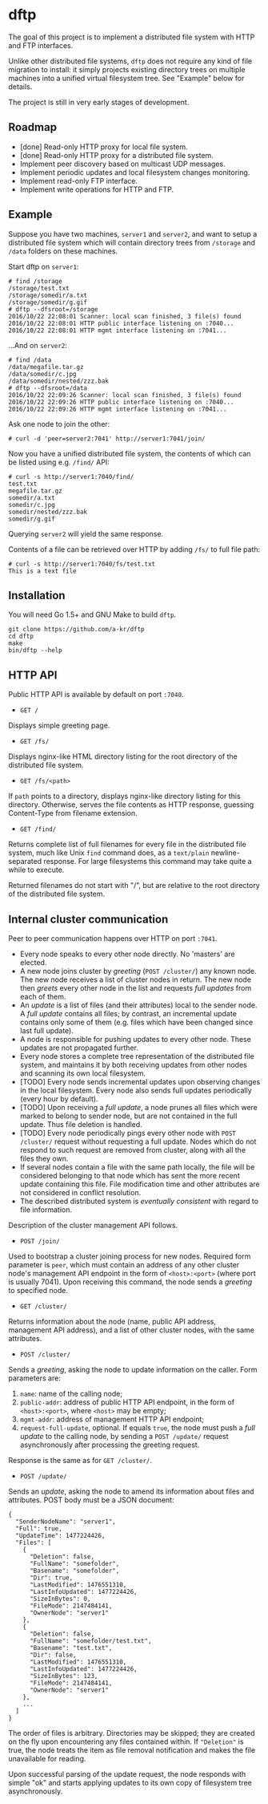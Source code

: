 # dftp
The goal of this project is to implement a distributed file system with HTTP and FTP interfaces.

Unlike other distributed file systems, `dftp` does not require any kind of file migration to install: it simply projects existing
directory trees on multiple machines into a unified virtual filesystem tree. See "Example" below for details.

The project is still in very early stages of development.

## Roadmap

* [done] Read-only HTTP proxy for local file system.
* [done] Read-only HTTP proxy for a distributed file system.
* Implement peer discovery based on multicast UDP messages.
* Implement periodic updates and local filesystem changes monitoring.
* Implement read-only FTP interface.
* Implement write operations for HTTP and FTP.

## Example

Suppose you have two machines, `server1` and `server2`, and want to setup a distributed file system
which will contain directory trees from `/storage` and `/data` folders on these machines.

Start dftp on `server1`:

```
# find /storage
/storage/test.txt
/storage/somedir/a.txt
/storage/somedir/g.gif
# dftp --dfsroot=/storage
2016/10/22 22:08:01 Scanner: local scan finished, 3 file(s) found
2016/10/22 22:08:01 HTTP public interface listening on :7040...
2016/10/22 22:08:01 HTTP mgmt interface listening on :7041...
```
...And on `server2`:
```
# find /data
/data/megafile.tar.gz
/data/somedir/c.jpg
/data/somedir/nested/zzz.bak
# dftp --dfsroot=/data
2016/10/22 22:09:26 Scanner: local scan finished, 3 file(s) found
2016/10/22 22:09:26 HTTP public interface listening on :7040...
2016/10/22 22:09:26 HTTP mgmt interface listening on :7041...
```

Ask one node to join the other:
```
# curl -d 'peer=server2:7041' http://server1:7041/join/
```

Now you have a unified distributed file system, the contents of which can be listed using e.g. `/find/` API:
  
```
# curl -s http://server1:7040/find/
test.txt
megafile.tar.gz
somedir/a.txt
somedir/c.jpg
somedir/nested/zzz.bak
somedir/g.gif
```

Querying `server2` will yield the same response.

Contents of a file can be retrieved over HTTP by adding `/fs/` to full file path:

```
# curl -s http://server1:7040/fs/test.txt
This is a text file
```

## Installation

You will need Go 1.5+ and GNU Make to build `dftp`.

```
git clone https://github.com/a-kr/dftp
cd dftp
make
bin/dftp --help
```

## HTTP API

Public HTTP API is available by default on port `:7040`.

* `GET /`

Displays simple greeting page.

* `GET /fs/`

Displays nginx-like HTML directory listing for the root directory of the distributed file system.

* `GET /fs/<path>`

If `path` points to a directory, displays nginx-like directory listing for this directory.
Otherwise, serves the file contents as HTTP response, guessing Content-Type from filename extension.

* `GET /find/`

Returns complete list of full filenames for every file in the distributed file system, much like Unix `find` command does,
as a `text/plain` newline-separated response. For large filesystems this command may take quite a while to execute.

Returned filenames do not start with "/", but are relative to the root directory of the distributed file system.


## Internal cluster communication

Peer to peer communication happens over HTTP on port `:7041`.

* Every node speaks to every other node directly. No 'masters' are elected.
* A new node joins cluster by _greeting_ (`POST /cluster/`) any known node. The new node receives a list of cluster nodes in return. The new node then _greets_ every other node in the list and requests _full updates_ from each of them.
* An _update_ is a list of files (and their attributes) local to the sender node. A _full update_ contains all files; by contrast, an incremental update contains only some of them (e.g. files which have been changed since last full update).
* A node is responsible for pushing updates to every other node. These updates are not propagated further.
* Every node stores a complete tree representation of the distributed file system, and maintains it by both receiving updates from other nodes and scanning its own local filesystem.
* [TODO] Every node sends incremental updates upon observing changes in the local filesystem. Every node also sends full updates periodically (every hour by default).
* [TODO] Upon receiving a _full update_, a node prunes all files which were marked to belong to sender node, but are not contained in the full update. Thus file deletion is handled.
* [TODO] Every node periodically pings every other node with `POST /cluster/` request without requesting a full update. Nodes which do not respond to such request are removed from cluster, along with all the files they own.
* If several nodes contain a file with the same path locally, the file will be considered belonging to that node which has sent the more recent update containing this file. File modification time and other attributes are not considered in conflict resolution.
* The described distributed system is _eventually consistent_ with regard to file information.

Description of the cluster management API follows.

* `POST /join/`

Used to bootstrap a cluster joining process for new nodes. Required form parameter is `peer`, which must contain an address of any other cluster node's management API endpoint in the form of `<host>:<port>` (where port is usually 7041). Upon receiving this command, the node sends a _greeting_ to specified node.

* `GET /cluster/`

Returns information about the node (name, public API address, management API address), and a list of other cluster nodes, with the same attributes.

* `POST /cluster/`

Sends a _greeting_, asking the node to update information on the caller. Form parameters are:

  1. `name`: name of the calling node;
  2. `public-addr`: address of public HTTP API endpoint, in the form of `<host>:<port>`, where `<host>` may be empty;
  3. `mgmt-addr`: address of management HTTP API endpoint;
  4. `request-full-update`, optional. If equals `true`, the node must push a _full update_ to the calling node, by sending a `POST /update/` request asynchronously after processing the greeting request.
  
Response is the same as for `GET /cluster/`.
  
* `POST /update/`

Sends an _update_, asking the node to amend its information about files and attributes. POST body must be a JSON document:
```
{
  "SenderNodeName": "server1",
  "Full": true,
  "UpdateTime": 1477224426,
  "Files": [
    {
      "Deletion": false,
      "FullName": "somefolder",
      "Basename": "somefolder",
      "Dir": true,
      "LastModified": 1476551310,
      "LastInfoUpdated": 1477224426,
      "SizeInBytes": 0,
      "FileMode": 2147484141,
      "OwnerNode": "server1"
    },
    {
      "Deletion": false,
      "FullName": "somefolder/test.txt",
      "Basename": "test.txt",
      "Dir": false,
      "LastModified": 1476551310,
      "LastInfoUpdated": 1477224426,
      "SizeInBytes": 123,
      "FileMode": 2147484141,
      "OwnerNode": "server1"
    },
    ...
  ]
}
```

The order of files is arbitrary. Directories may be skipped; they are created on the fly upon encountering any files contained within. If `"Deletion"` is true, the node treats the item as file removal notification and makes the file unavailable for reading.

Upon successful parsing of the update request, the node responds with simple "ok" and starts applying updates to its own copy of filesystem tree asynchronously.
